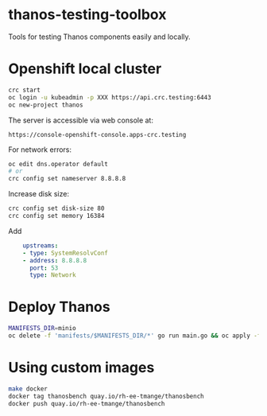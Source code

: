 # thanos-testing-toolbox
Tools for testing Thanos components easily and locally.

# Openshift local cluster

```bash
crc start
oc login -u kubeadmin -p XXX https://api.crc.testing:6443
oc new-project thanos
```

The server is accessible via web console at:

`https://console-openshift-console.apps-crc.testing`

For network errors:

```bash
oc edit dns.operator default
# or 
crc config set nameserver 8.8.8.8
```

Increase disk size:

```bash 
crc config set disk-size 80
crc config set memory 16384
```

Add
    
```yaml
    upstreams:
    - type: SystemResolvConf
    - address: 8.8.8.8
      port: 53
      type: Network
```

# Deploy Thanos

```bash
MANIFESTS_DIR=minio
oc delete -f 'manifests/$MANIFESTS_DIR/*' go run main.go && oc apply -f 'manifests/$MANIFESTS_DIR/*'
```

# Using custom images

```bash
make docker
docker tag thanosbench quay.io/rh-ee-tmange/thanosbench
docker push quay.io/rh-ee-tmange/thanosbench
```